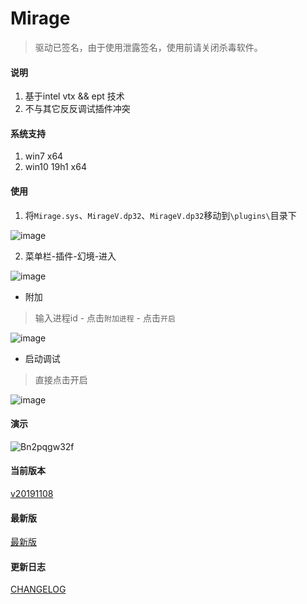 # Mirage
> 驱动已签名，由于使用泄露签名，使用前请关闭杀毒软件。



#### 说明
1. 基于intel vtx && ept 技术 
2. 不与其它反反调试插件冲突


#### 系统支持
1. win7 x64
2. win10 19h1 x64




#### 使用
1. 将`Mirage.sys`、`MirageV.dp32`、`MirageV.dp32`移动到`\plugins\`目录下

![image](https://user-images.githubusercontent.com/16742566/68471575-76669280-0259-11ea-9fba-e41231e83b3c.png)

2. 菜单栏-插件-幻境-进入

![image](https://user-images.githubusercontent.com/16742566/68471759-d5c4a280-0259-11ea-8922-46569af7d9be.png)


- 附加
> 输入进程id - 点击`附加进程` - 点击`开启`

![image](https://user-images.githubusercontent.com/16742566/68471844-06a4d780-025a-11ea-9c12-0c07e11b53d5.png)


- 启动调试
> 直接点击开启

![image](https://user-images.githubusercontent.com/16742566/68471860-13293000-025a-11ea-8319-1707dcb9a0d2.png)





#### 演示
![Bn2pqgw32f](https://user-images.githubusercontent.com/16742566/68470102-5e414400-0256-11ea-8f85-aa0e893f71ea.gif)



#### 当前版本
[v20191108](https://github.com/stonedreamforest/Mirage/releases/tag/v20191108)

#### 最新版
[最新版](https://github.com/stonedreamforest/Mirage/releases)


#### 更新日志
[CHANGELOG](https://github.com/stonedreamforest/Mirage/blob/master/CHANGELOG.MD)
